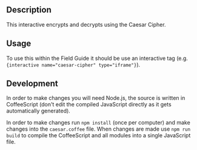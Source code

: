## Description

This interactive encrypts and decrypts using the Caesar Cipher.

## Usage

To use this within the Field Guide it should be use an interactive tag (e.g. `{interactive name="caesar-cipher" type="iframe"}`).

## Development

In order to make changes you will need Node.js, the source is written in CoffeeScript (don't edit the compiled JavaScript directly as it gets automatically generated).

In order to make changes run `npm install` (once per computer) and make changes into the `caesar.coffee` file. When changes are made use `npm run build` to compile the CoffeeScript and all modules into a single JavaScript file.
